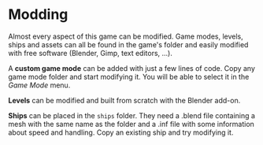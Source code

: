 # Modding

Almost every aspect of this game can be modified.
Game modes, levels, ships and assets can all be found in the game's folder and easily modified with free software (Blender, Gimp, text editors, ...).

A **custom game mode** can be added with just a few lines of code. Copy any game mode folder and start modifying it. You will be able to select it in the _Game Mode_ menu.

**Levels** can be modified and built from scratch with the Blender add-on.

**Ships** can be placed in the `ships` folder. They need a .blend file containing a mesh with the same name as the folder and a .inf file with some information about speed and handling. Copy an existing ship and try modifying it.
